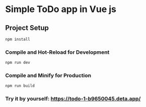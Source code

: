 # Simple ToDo app in Vue js

## Project Setup

```sh
npm install
```

### Compile and Hot-Reload for Development

```sh
npm run dev
```

### Compile and Minify for Production

```sh
npm run build
```

### Try it by yourself: https://todo-1-b9650045.deta.app/
